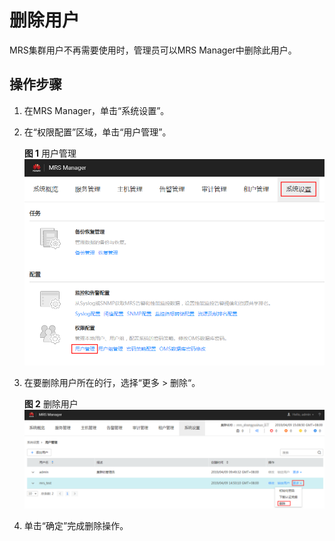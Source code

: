 # 删除用户<a name="ZH-CN_TOPIC_0050661073"></a>

MRS集群用户不再需要使用时，管理员可以MRS Manager中删除此用户。

## 操作步骤<a name="zh-cn_topic_0047014021_section28144901164640"></a>

1.  在MRS Manager，单击“系统设置”。
2.  在“权限配置”区域，单击“用户管理”。

    **图 1**  用户管理<a name="fig3220924259"></a>  
    ![](figures/用户管理.png "用户管理")

3.  在要删除用户所在的行，选择“更多  \>  删除“。

    **图 2**  删除用户<a name="fig178114820911"></a>  
    ![](figures/删除用户.png "删除用户")

4.  单击“确定”完成删除操作。

